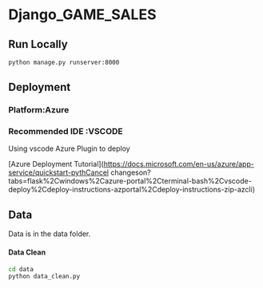 # Django_GAME_SALES

## Run Locally
```bash
python manage.py runserver:8000
```
## Deployment
### Platform:Azure
### Recommended IDE :VSCODE
Using vscode Azure Plugin to deploy

[Azure Deployment Tutorial](https://docs.microsoft.com/en-us/azure/app-service/quickstart-pythCancel changeson?tabs=flask%2Cwindows%2Cazure-portal%2Cterminal-bash%2Cvscode-deploy%2Cdeploy-instructions-azportal%2Cdeploy-instructions-zip-azcli)
## Data 
Data is in the data folder.
#### Data Clean
```bash
cd data
python data_clean.py
```

